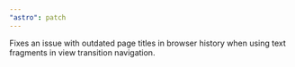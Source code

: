 ```yaml
---
"astro": patch
---
```


Fixes an issue with outdated page titles in browser history when using text fragments in view transition navigation.
